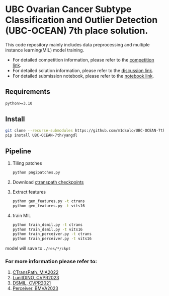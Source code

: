 # UBC Ovarian Cancer Subtype Classification and Outlier Detection (UBC-OCEAN) 7th place solution.

This code repository mainly includes data preprocessing and multiple instance learning(MIL) model training.

- For detailed competition information, please refer to the [competition link](https://www.kaggle.com/competitions/UBC-OCEAN).
- For detailed solution information, please refer to the [discussion link](https://www.kaggle.com/competitions/UBC-OCEAN/discussion/465697).
- For detailed submission notebook, please refer to the [notebook link](https://www.kaggle.com/code/m1dsolo/ubc-ocean-7th-submission).

## Requirements

```txt
python>=3.10
```

## Install

```bash
git clone --recurse-submodules https://github.com/m1dsolo/UBC-OCEAN-7th.git
pip install UBC-OCEAN-7th/yangdl
```

## Pipeline

1. Tiling patches

    ```bash
    python png2patches.py
    ```

2. Download [ctranspath checkpoints](https://drive.google.com/file/d/1DoDx_70_TLj98gTf6YTXnu4tFhsFocDX/view)
3. Extract features

    ```bash
    python gen_features.py -t ctrans
    python gen_features.py -t vits16
    ```

4. train MIL

    ```bash
    python train_dsmil.py -t ctrans
    python train_dsmil.py -t vits16
    python train_perceiver.py -t ctrans
    python train_perceiver.py -t vits16
    ```

model will save to `./res/*/ckpt`

### For more information please refer to:

1. [CTransPath, MIA2022](https://github.com/Xiyue-Wang/TransPath)
2. [LunitDINO, CVPR2023](https://github.com/lunit-io/benchmark-ssl-pathology)
3. [DSMIL, CVPR2021](https://github.com/binli123/dsmil-wsi)
4. [Perceiver, BMVA2023](https://github.com/cgtuebingen/DualQueryMIL)

